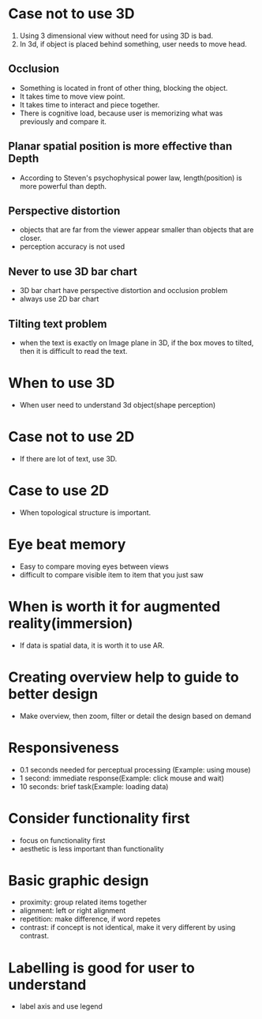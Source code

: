 # Case not to use 3D
1. Using 3 dimensional view without need for using 3D is bad.
1. In 3d, if object is placed behind something, user needs to move head.

## Occlusion
* Something is located in front of other thing, blocking the object.
* It takes time to move view point.
* It takes time to interact and piece together.
* There is cognitive load, because user is memorizing what was previously and compare it.

## Planar spatial position is more effective than Depth
* According to Steven's psychophysical power law, length(position) is more powerful than depth.

## Perspective distortion
* objects that are far from the viewer appear smaller than objects that are closer.
* perception accuracy is not used

## Never to use 3D bar chart
* 3D bar chart have perspective distortion and occlusion problem
* always use 2D bar chart

## Tilting text problem
* when the text is exactly on Image plane in 3D, if the box moves to tilted, then it is difficult to read the text.

# When to use 3D
* When user need to understand 3d object(shape perception)

# Case not to use 2D
* If there are lot of text, use 3D.

# Case to use 2D
* When topological structure is important.

# Eye beat memory
* Easy to compare moving eyes between views
* difficult to compare visible item to item that you just saw

# When is worth it for augmented reality(immersion)
* If data is spatial data, it is worth it to use AR.

# Creating overview help to guide to better design
* Make overview, then zoom, filter or detail the design based on demand

# Responsiveness
* 0.1 seconds needed for perceptual processing (Example: using mouse)
* 1 second: immediate response(Example: click mouse and wait)
* 10 seconds: brief task(Example: loading data)

# Consider functionality first
* focus on functionality first
* aesthetic is less important than functionality

# Basic graphic design
* proximity: group related items together
* alignment: left or right alignment
* repetition: make difference, if word repetes
* contrast: if concept is not identical, make it very different by using contrast.

# Labelling is good for user to understand
* label axis and use legend

